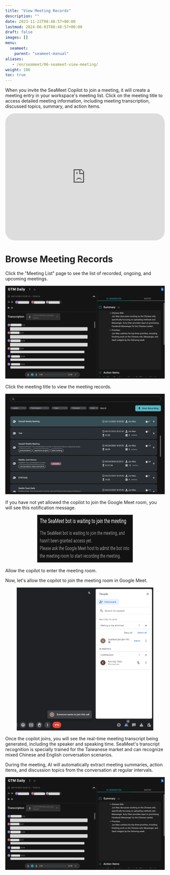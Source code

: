 ```yaml
---
title: "View Meeting Records"
description: ""
date: 2023-11-22T08:48:57+00:00
lastmod: 2024-06-03T08:48:57+00:00
draft: false
images: []
menu:
  seameet:
    parent: "seameet-manual"
aliases:
   - /en/seameet/06-seameet-view-meeting/
weight: 106
toc: true
---
```


When you invite the SeaMeet Copilot to join a meeting, it will create a meeting entry in your workspace's meeting list.
Click on the meeting title to access detailed meeting information, including meeting transcription, discussed topics, summary, and action items.

<iframe width="100%" height="400" src="https://www.youtube.com/embed/dTeuYbK1IwA" title="YouTube video player" frameborder="0" allow="accelerometer; autoplay; clipboard-write; encrypted-media; gyroscope; picture-in-picture" allowfullscreen style="border-radius: 30px;"/></iframe>


<br/>

# Browse Meeting Records

Click the "Meeting List" page to see the list of recorded, ongoing, and upcoming meetings.

<center>

<img src="/images/seameet-en/06-seameet-view-meeting/seameet-meeting-records.png" alt="SeaMeet Browse Meeting Records"/>

</center>

Click the meeting title to view the meeting records.

<center>

<img src="/images/seameet-en/06-seameet-view-meeting/seameet-click-meeting-title-view-records.png" alt="SeaMeet Click Meeting Title to View Records"/>

</center>

If you have not yet allowed the copilot to join the Google Meet room, you will see this notification message.

<center>

<img width="60%" height="150px" src="/images/seameet-en/06-seameet-view-meeting/seameet-bot-waiting-to-enter.png" alt="SeaMeet Copilot Waiting to Enter"/>

</center>

Allow the copilot to enter the meeting room.

Now, let's allow the copilot to join the meeting room in Google Meet.

<center>

<img height="450px" src="/images/seameet-en/06-seameet-view-meeting/seameet-allow-bot-to-enter.png" alt="SeaMeet Allow Copilot to Enter"/>

</center>

Once the copilot joins, you will see the real-time meeting transcript being generated, including the speaker and speaking time. SeaMeet's transcript recognition is specially trained for the Taiwanese market and can recognize mixed Chinese and English conversation scenarios.

During the meeting, AI will automatically extract meeting summaries, action items, and discussion topics from the conversation at regular intervals.

<center>

<img src="/images/seameet-en/06-seameet-view-meeting/seameet-meeting-records.png" alt="SeaMeet Meeting Record"/>

</center>
